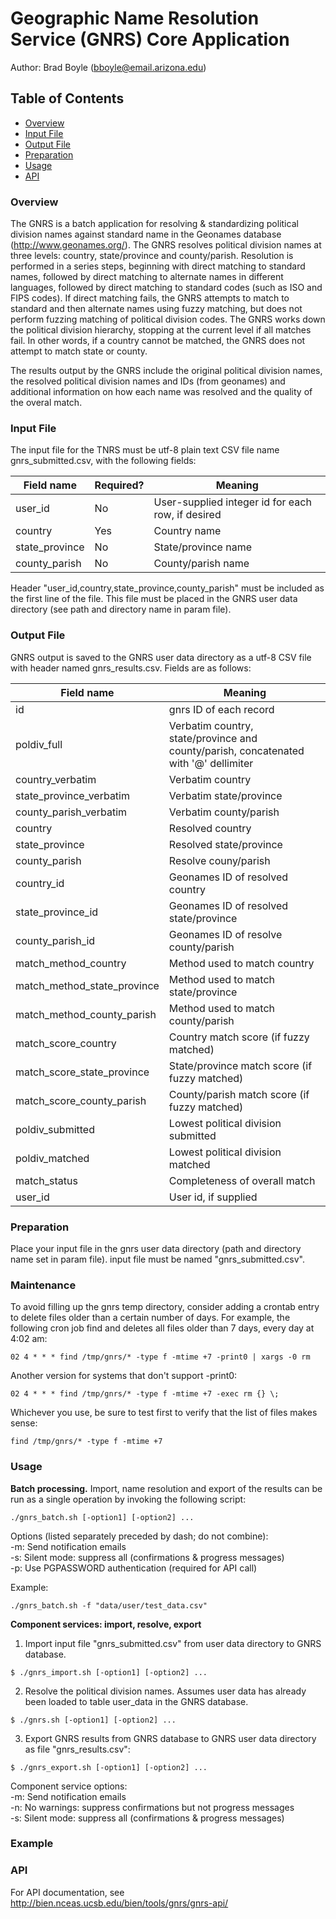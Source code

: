 # Geographic Name Resolution Service (GNRS) Core Application 

Author: Brad Boyle (bboyle@email.arizona.edu)  

## Table of Contents

- [Overview](#overview)
- [Input File](#input-file)
- [Output File](#output-file)
- [Preparation](#preparation)
- [Usage](#usage)
- [API](#api)

### <a name="Overview"></a>Overview

The GNRS is a batch application for resolving & standardizing political division names against standard name in the Geonames database (http://www.geonames.org/). The GNRS resolves political division names at three levels: country, state/province and county/parish. Resolution is performed in a series steps, beginning with direct matching to standard names, followed by direct matching to alternate names in different languages, followed by direct matching to standard codes (such as ISO and FIPS codes). If direct matching fails, the GNRS attempts to match to standard and then alternate names using fuzzy matching, but does not perform fuzzing matching of political division codes. The GNRS works down the political division hierarchy, stopping at the current level if all matches fail. In other words, if a country cannot be matched, the GNRS does not attempt to match state or county.

The results output by the GNRS include the original political division names, the resolved political division names and IDs (from geonames) and additional information on how each name was resolved and the quality of the overal match.

### <a name="input-file"></a>Input File

The input file for the TNRS must be utf-8 plain text CSV file name gnrs_submitted.csv, with the following fields:

| Field name | Required? | Meaning |
| ----- | ----- | ----- |
| user_id | No | User-supplied integer id for each row, if desired |
| country | Yes | Country name |
| state_province | No | State/province name |
| county_parish | No | County/parish name |

Header "user_id,country,state_province,county_parish" must be included as the first line of the file. This file must be placed in the GNRS user data directory  (see path and directory name in param file). 

### <a name="output-file"></a>Output File

GNRS output is saved to the GNRS user data directory as a utf-8 CSV file with header named gnrs_results.csv. Fields are as follows:

| Field name | Meaning |
| ----- | ----- |
| id | gnrs ID of each record |
| poldiv_full | Verbatim country, state/province and county/parish, concatenated with '@' dellimiter |
| country_verbatim | Verbatim country |
| state_province_verbatim | Verbatim state/province |
| county_parish_verbatim | Verbatim county/parish |
| country | Resolved country |
| state_province | Resolved state/province |
| county_parish | Resolve couny/parish |
| country_id | Geonames ID of resolved country |
| state_province_id | Geonames ID of resolved state/province |
| county_parish_id | Geonames ID of resolve county/parish |
| match_method_country | Method used to match country |
| match_method_state_province | Method used to match state/province |
| match_method_county_parish | Method used to match county/parish |
| match_score_country | Country match score (if fuzzy matched) |
| match_score_state_province | State/province match score (if fuzzy matched) |
| match_score_county_parish | County/parish match score (if fuzzy matched) |
| poldiv_submitted | Lowest political division submitted |
| poldiv_matched | Lowest political division matched |
| match_status | Completeness of overall match |
| user_id | User id, if supplied |

### <a name="preparation"></a>Preparation

Place your input file in the gnrs user data directory (path and directory name set in param file). input file must be named "gnrs_submitted.csv".

### <a name="maintenance"></a>Maintenance

To avoid filling up the gnrs temp directory, consider adding a crontab entry to delete files older than a certain number of days. For example, the following cron job find and deletes all files older than 7 days, every day at 4:02 am:

```
02 4 * * * find /tmp/gnrs/* -type f -mtime +7 -print0 | xargs -0 rm
``` 

Another version for systems that don't support -print0:

```
02 4 * * * find /tmp/gnrs/* -type f -mtime +7 -exec rm {} \;
```

Whichever you use, be sure to test first to verify that the list of files makes sense:

```
find /tmp/gnrs/* -type f -mtime +7 
```

### <a name="Usage"></a>Usage

**Batch processing.** Import, name resolution and export of the results can be run as a single operation by invoking the following script:

```
./gnrs_batch.sh [-option1] [-option2] ...
```

Options (listed separately preceded by dash; do not combine):  
  -m: Send notification emails  
  -s: Silent mode: suppress all (confirmations & progress messages)  
  -p: Use PGPASSWORD authentication (required for API call)  
  
Example:

```
./gnrs_batch.sh -f "data/user/test_data.csv"

```

**Component services: import, resolve, export**

1. Import input file "gnrs_submitted.csv" from user data directory to GNRS database.

```
$ ./gnrs_import.sh [-option1] [-option2] ...

```

2. Resolve the political division names. Assumes user data has already been loaded to table user_data in the GNRS database.

```
$ ./gnrs.sh [-option1] [-option2] ...

```

3. Export GNRS results from GNRS database to GNRS user data directory as file "gnrs_results.csv":

```
$ ./gnrs_export.sh [-option1] [-option2] ...

```

Component service options:  
  -m: Send notification emails    
  -n: No warnings: suppress confirmations but not progress messages  
  -s: Silent mode: suppress all (confirmations & progress messages)  

  
### <a name="example"></a>Example


### <a name="api"></a>API

For API documentation, see http://bien.nceas.ucsb.edu/bien/tools/gnrs/gnrs-api/